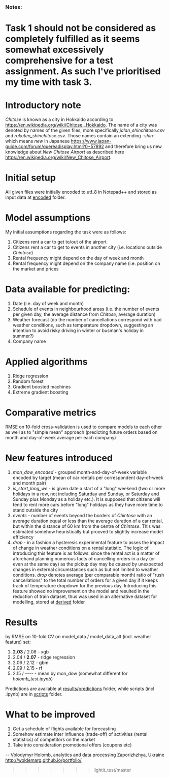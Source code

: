 ### Notes:
Task 1 should not be considered as completely fulfilled as it seems somewhat excessively comprehensive for a test assignment. As such I've prioritised my time with task 3.
=======
# Introductory note
*Chitose* is known as a city in Hokkaido according to https://en.wikipedia.org/wiki/Chitose,_Hokkaido. The name of a  city was denoted by names of the given files, more specifically *jalan_shinchitose.csv* and *rakuten_shinchitose.csv*. Those names contain an extending *-shin-* which means *new* in Japanese https://www.japan-guide.com/forum/quereadisplay.html?0+57892 and therefore bring us new knowledge about *New Chitose Airport* as described here https://en.wikipedia.org/wiki/New_Chitose_Airport.

# Initial setup
All given files were initially encoded to utf_8 in Notepad++ and stored as input data at [encoded](https://github.com/woldemarg/lightit_test/tree/master/data/encoded) folder.

# Model assumptions
My initial assumptions regarding the task were as follows:
1. Citizens rent a car to get to/out of the airport
2. Citizens rent a car to get to events in another city (i.e. locations outside *Chintose*)
3. Rental frequency might depend on the day of week and month
4. Rental frequency might depend on the company name (i.e. position on the market and prices

# Data available for predicting:
1. Date (i.e. day of week and month)
2. Schedule of events in neighbourhood areas (i.e. the number of events per given day, the average distance from *Chitose*, average duration)
3. Weather forecast (do the number of cancellations correspond with bad weather conditions, such as temperature dropdown, suggesting an intention to avoid risky driving in winter or busman's holiday in summer?)
4. Company name

# Applied algorithms
1. Ridge regression
2. Random forest
3. Gradient boosted machines
4. Extreme gradient boosting

# Comparative metrics
RMSE on 10-fold cross-validation is used to compare models to each other as well as to  "simple mean" approach (predicting future orders based on month and day-of-week average per each company)

# New features introduced
1. *mon_dow_encoded* - grouped month-and-day-of-week variable encoded by target (mean of car rentals per correspondent day-of-week and month pair)
2. *is_start_long_we* - is given date a start of a "long" weekend (two or more holidays in a row, not including Saturday and Sunday, or Saturday and Sunday plus Monday as a holiday etc.). It is supposed that citizens will tend to rent more cars before "long" holidays as they have more time to stand outside the city
3. *events* - number of events beyond the borders of *Chintose* with an average duration equal or less than the average duration of a car rental, but within the distance of 60 km from the centre of *Chintose*. This was estimated somehow heuristically but prooved to slightly increase model efficiency
4. *drop* - in a fashion a hysteresis experimental feature to asses the impact of change in weather conditions on a rental statistic. The logic of introducing this feature is as follows: since the rental act is a matter of aforehand planning numerous facts of cancelling orders in a day (or even at the same day) as the pickup day may be caused by unexpected changes in external circumstances such as but not limited to weather conditions. *drop* denotes average (per comparable month) ratio of "rush cancellations" to the total number of orders for a given day if it keeps track of temperature dropdown for the previous day. Introducing this feature showed no improvement on the model and resulted in the reduction of train dataset, thus was used in an alternative dataset for modelling, stored at [derived](https://github.com/woldemarg/lightit_test/tree/master/derived) folder

# Results
by RMSE on 10-fold CV on model_data / model_data_alt (incl. weather feature) set:
1. **2.03** / 2.08 - xgb
2. 2.04 / **2.07** - ridge regression
3. 2.06 / 2.12 - gbm
4. 2.09 / 2.15 - rf
5. 2.15 / ---- - mean by mon_dow
(somewhat different for *holomb_test.ipynb*)

Predictions are available at [results/predictions](https://github.com/woldemarg/lightit_test/tree/master/results/predictions) folder, while scripts (incl .ipynb) are in [scripts](https://github.com/woldemarg/lightit_test/tree/master/sripts) folder.

# What to be improved
1. Get a schedule of flights available for forecasting
2. Somehow estimate inter influence (trade-off)  of activities (rental statistics) of competitors on the market
3. Take into consideration promotional offers (coupons etc)

--
Volodymyr Holomb,
analytics and data processing
Zaporizhzhya, Ukraine
http://woldemarg.github.io/portfolio/
>>>>>>> lightit_test/master

